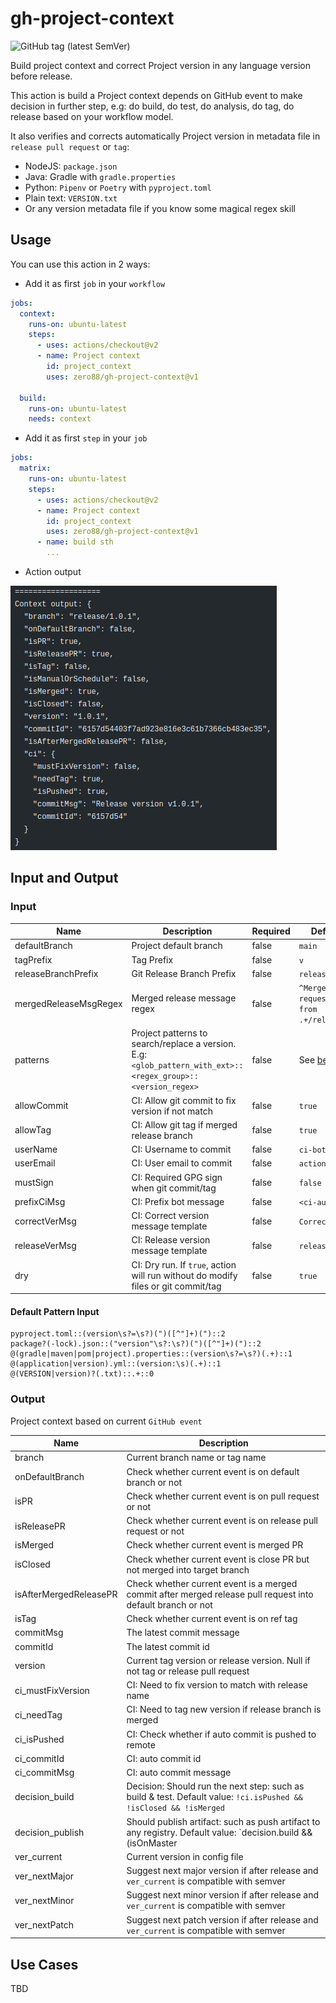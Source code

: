 # gh-project-context

![GitHub tag (latest SemVer)](https://img.shields.io/github/v/tag/zero88/gh-project-context?sort=semver&style=flat-square)

Build project context and correct Project version in any language version before release.

This action is build a Project context depends on GitHub event to make decision in further step, e.g: do build, do test,
do analysis, do tag, do release based on your workflow model.

It also verifies and corrects automatically Project version in metadata file in `release pull request` or `tag`:

- NodeJS: `package.json`
- Java: Gradle with `gradle.properties`
- Python: `Pipenv` or `Poetry` with `pyproject.toml`
- Plain text: `VERSION.txt`
- Or any version metadata file if you know some magical regex skill

## Usage

You can use this action in 2 ways:

- Add it as first `job` in your `workflow`

```yaml
jobs:
  context:
    runs-on: ubuntu-latest
    steps:
      - uses: actions/checkout@v2
      - name: Project context
        id: project_context
        uses: zero88/gh-project-context@v1

  build:
    runs-on: ubuntu-latest
    needs: context
```

- Add it as first `step` in your `job`

```yaml
jobs:
  matrix:
    runs-on: ubuntu-latest
    steps:
      - uses: actions/checkout@v2
      - name: Project context
        id: project_context
        uses: zero88/gh-project-context@v1
      - name: build sth
        ...
```

- Action output

![Demo](.github/demo_context.png "Demo")

## Input and Output

### Input

| Name                  | Description                                                                                                     | Required | Default value                                     |
| --------------------- | --------------------------------------------------------------------------------------------------------------- | -------- | ------------------------------------------------- |
| defaultBranch         | Project default branch                                                                                          | false    | `main`                                            |
| tagPrefix             | Tag Prefix                                                                                                      | false    | `v`                                               |
| releaseBranchPrefix   | Git Release Branch Prefix                                                                                       | false    | `release/`                                        |
| mergedReleaseMsgRegex | Merged release message regex                                                                                    | false    | `^Merge pull request #[0-9]+ from .+/release/.+$` |
| patterns              | Project patterns to search/replace a version.<br>E.g: `<glob_pattern_with_ext>::<regex_group>::<version_regex>` | false    | See [below](#default-pattern-input)               |
| allowCommit           | CI: Allow git commit to fix version if not match                                                                | false    | `true`                                            |
| allowTag              | CI: Allow git tag if merged release branch                                                                      | false    | `true`                                            |
| userName              | CI: Username to commit                                                                                          | false    | `ci-bot`                                          |
| userEmail             | CI: User email to commit                                                                                        | false    | `actions@github.com`                              |
| mustSign              | CI: Required GPG sign when git commit/tag                                                                       | false    | `false`                                           |
| prefixCiMsg           | CI: Prefix bot message                                                                                          | false    | `<ci-auto-commit>`                                |
| correctVerMsg         | CI: Correct version message template                                                                            | false    | `Correct version`                                 |
| releaseVerMsg         | CI: Release version message template                                                                            | false    | `release/`                                        |
| dry                   | CI: Dry run. If `true`, action will run without do modify files or git commit/tag                               | false    | `true`                                            |

#### Default Pattern Input

```
pyproject.toml::(version\s?=\s?)(")([^"]+)(")::2
package?(-lock).json::("version"\s?:\s?)(")([^"]+)(")::2
@(gradle|maven|pom|project).properties::(version\s?=\s?)(.+)::1
@(application|version).yml::(version:\s)(.+)::1
@(VERSION|version)?(.txt)::.+::0
```

### Output

Project context based on current `GitHub event`

| Name                   | Description                                                                                                                |
| ---------------------- | -------------------------------------------------------------------------------------------------------------------------- |
| branch                 | Current branch name or tag name                                                                                            |
| onDefaultBranch        | Check whether current event is on default branch or not                                                                    |
| isPR                   | Check whether current event is on pull request or not                                                                      |
| isReleasePR            | Check whether current event is on release pull request or not                                                              |
| isMerged               | Check whether current event is merged PR                                                                                   |
| isClosed               | Check whether current event is close PR but not merged into target branch                                                  |
| isAfterMergedReleasePR | Check whether current event is a merged commit after merged release pull request into default branch or not                |
| isTag                  | Check whether current event is on ref tag                                                                                  |
| commitMsg              | The latest commit message                                                                                                  |
| commitId               | The latest commit id                                                                                                       |
| version                | Current tag version or release version. Null if not tag or release pull request                                            |
| ci_mustFixVersion      | CI: Need to fix version to match with release name                                                                         |
| ci_needTag             | CI: Need to tag new version if release branch is merged                                                                    |
| ci_isPushed            | CI: Check whether if auto commit is pushed to remote                                                                       |
| ci_commitId            | CI: auto commit id                                                                                                         |
| ci_commitMsg           | CI: auto commit message                                                                                                    |
| decision_build         | Decision: Should run the next step: such as build & test. Default value: `!ci.isPushed && !isClosed && !isMerged`          |
| decision_publish       | Should publish artifact: such as push artifact to any registry. Default value: `decision.build && \(isOnMaster || isTag\)` |
| ver_current            | Current version in config file                                                                                             |
| ver_nextMajor          | Suggest next major version if after release and `ver_current` is compatible with semver                                    |
| ver_nextMinor          | Suggest next minor version if after release and `ver_current` is compatible with semver                                    |
| ver_nextPatch          | Suggest next patch version if after release and `ver_current` is compatible with semver                                    |

## Use Cases

TBD
